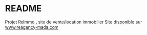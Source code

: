# README

Projet ReImmo , site de vente/location immobilier
Site disponible sur 
www.reagency-mada.com
